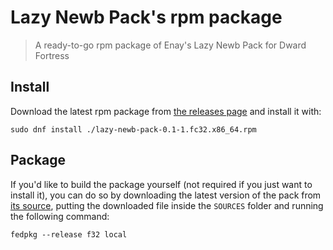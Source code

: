 # Lazy Newb Pack's rpm package
> A ready-to-go rpm package of Enay's Lazy Newb Pack for Dward Fortress

## Install
Download the latest rpm package from [the releases page](https://github.com/corollari/lazy-newb-pack-fedora/releases) and install it with:
```
sudo dnf install ./lazy-newb-pack-0.1-1.fc32.x86_64.rpm
```

## Package
If you'd like to build the package yourself (not required if you just want to install it), you can do so by downloading the latest version of the pack from [its source](https://dffd.bay12games.com/file.php?id=13244), putting the downloaded file inside the `SOURCES` folder and running the following command:
```
fedpkg --release f32 local
```
